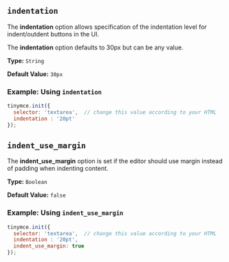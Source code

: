 ## `indentation`

The **indentation** option allows specification of the indentation level for indent/outdent buttons in the UI.

The **indentation** option defaults to 30px but can be any value.

**Type:** `String`

**Default Value:** `30px`

### Example: Using `indentation`

```js
tinymce.init({
  selector: 'textarea',  // change this value according to your HTML
  indentation : '20pt'
});
```

## `indent_use_margin`

The **indent_use_margin** option is set if the editor should use margin instead of padding when indenting content.

**Type:** `Boolean`

**Default Value:** `false`

### Example: Using `indent_use_margin`

```js
tinymce.init({
  selector: 'textarea',  // change this value according to your HTML
  indentation : '20pt',
  indent_use_margin: true
});
```
